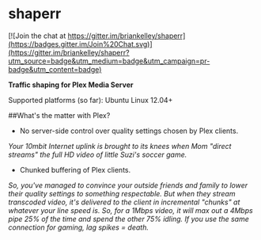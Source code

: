 # shaperr
[![Join the chat at https://gitter.im/briankelley/shaperr](https://badges.gitter.im/Join%20Chat.svg)](https://gitter.im/briankelley/shaperr?utm_source=badge&utm_medium=badge&utm_campaign=pr-badge&utm_content=badge)

**Traffic shaping for Plex Media Server**

Supported platforms (so far): Ubuntu Linux 12.04+

##What's the matter with Plex?
* No server-side control over quality settings chosen by Plex clients.

*Your 10mbit Internet uplink is brought to its knees when Mom "direct streams" the full HD video of little Suzi's soccer game.*

* Chunked buffering of Plex clients.

*So, you've managed to convince your outside friends and family to lower their quality settings to something respectable. But when they stream transcoded video, it's delivered to the client in incremental "chunks" at whatever your line speed is. So, for a 1Mbps video, it will max out a 4Mbps pipe 25% of the time and spend the other 75% idling. If you use the same connection for gaming, lag spikes = death.*
